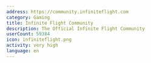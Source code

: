 ```yaml
---
address: https://community.infiniteflight.com
category: Gaming
title: Infinite Flight Community
description: The Official Infinite Flight Community
userCount: 59384
icon: infiniteflight.png
activity: very high
language: en
---
```

